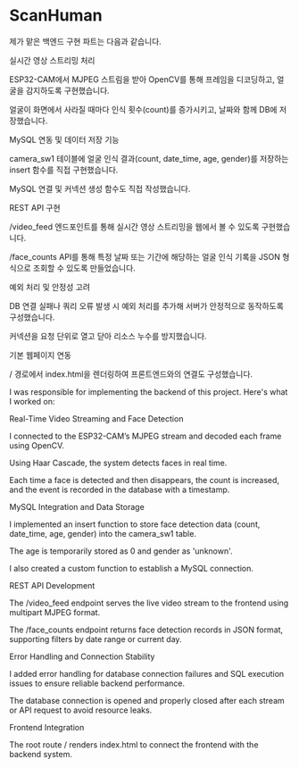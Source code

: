 # ScanHuman


제가 맡은 백엔드 구현 파트는 다음과 같습니다.

실시간 영상 스트리밍 처리

ESP32-CAM에서 MJPEG 스트림을 받아 OpenCV를 통해 프레임을 디코딩하고, 얼굴을 감지하도록 구현했습니다.

얼굴이 화면에서 사라질 때마다 인식 횟수(count)를 증가시키고, 날짜와 함께 DB에 저장했습니다.

MySQL 연동 및 데이터 저장 기능

camera_sw1 테이블에 얼굴 인식 결과(count, date_time, age, gender)를 저장하는 insert 함수를 직접 구현했습니다.

MySQL 연결 및 커넥션 생성 함수도 직접 작성했습니다.

REST API 구현

/video_feed 엔드포인트를 통해 실시간 영상 스트리밍을 웹에서 볼 수 있도록 구현했습니다.

/face_counts API를 통해 특정 날짜 또는 기간에 해당하는 얼굴 인식 기록을 JSON 형식으로 조회할 수 있도록 만들었습니다.

예외 처리 및 안정성 고려

DB 연결 실패나 쿼리 오류 발생 시 예외 처리를 추가해 서버가 안정적으로 동작하도록 구성했습니다.

커넥션을 요청 단위로 열고 닫아 리소스 누수를 방지했습니다.

기본 웹페이지 연동

/ 경로에서 index.html을 렌더링하여 프론트엔드와의 연결도 구성했습니다.


I was responsible for implementing the backend of this project. Here's what I worked on:

Real-Time Video Streaming and Face Detection

I connected to the ESP32-CAM’s MJPEG stream and decoded each frame using OpenCV.

Using Haar Cascade, the system detects faces in real time.

Each time a face is detected and then disappears, the count is increased, and the event is recorded in the database with a timestamp.

MySQL Integration and Data Storage

I implemented an insert function to store face detection data (count, date_time, age, gender) into the camera_sw1 table.

The age is temporarily stored as 0 and gender as 'unknown'.

I also created a custom function to establish a MySQL connection.

REST API Development

The /video_feed endpoint serves the live video stream to the frontend using multipart MJPEG format.

The /face_counts endpoint returns face detection records in JSON format, supporting filters by date range or current day.

Error Handling and Connection Stability

I added error handling for database connection failures and SQL execution issues to ensure reliable backend performance.

The database connection is opened and properly closed after each stream or API request to avoid resource leaks.

Frontend Integration

The root route / renders index.html to connect the frontend with the backend system.

